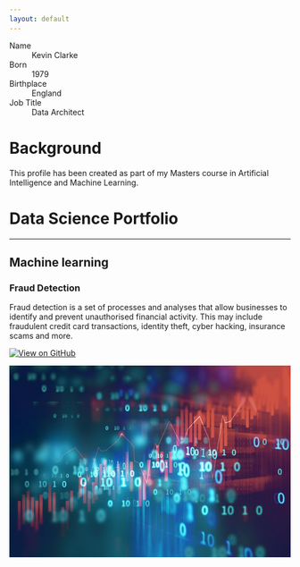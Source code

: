 ```yaml
---
layout: default
---
```



<dl>
<dt>Name</dt>
<dd>Kevin Clarke</dd>
<dt>Born</dt>
<dd>1979</dd>
<dt>Birthplace</dt>
<dd>England</dd>
<dt>Job Title</dt>
<dd>Data Architect</dd>
</dl>

# Background

This profile has been created as part of my Masters course in Artificial Intelligence and Machine Learning.

# Data Science Portfolio

---

## Machine learning

### Fraud Detection

Fraud detection is a set of processes and analyses that allow businesses to identify and prevent unauthorised financial activity. This may include fraudulent credit card transactions, identity theft, cyber hacking, insurance scams and more.

[![View on GitHub](https://img.shields.io/badge/GitHub-View_on_GitHub-blue?logo=GitHub)](https://github.com/sajankedia/fraud_detection)

<center><img align="center" src="/assets/img/Finance.jpg"/></center>

